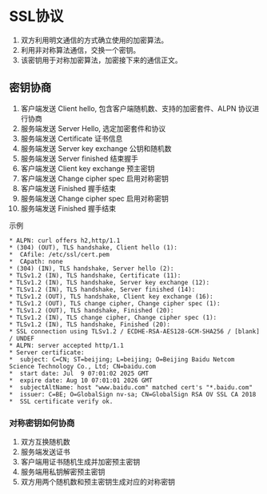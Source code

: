 # SSL协议

1. 双方利用明文通信的方式确立使用的加密算法。
2. 利用非对称算法通信，交换一个密钥。
3. 该密钥用于对称加密算法，加密接下来的通信正文。

## 密钥协商

1. 客户端发送 Client hello, 包含客户端随机数、支持的加密套件、ALPN 协议进行协商
2. 服务端发送 Server Hello, 选定加密套件和协议
3. 服务端发送 Certificate 证书信息
4. 服务端发送 Server key exchange 公钥和随机数
5. 服务端发送 Server finished 结束握手
6. 客户端发送 Client key exchange 预主密钥
7. 客户端发送 Change cipher spec 启用对称密钥
8. 客户端发送 Finished 握手结束
9. 服务端发送 Change cipher spec 启用对称密钥
10. 服务端发送 Finished 握手结束

示例

```
* ALPN: curl offers h2,http/1.1
* (304) (OUT), TLS handshake, Client hello (1):
*  CAfile: /etc/ssl/cert.pem
*  CApath: none
* (304) (IN), TLS handshake, Server hello (2):
* TLSv1.2 (IN), TLS handshake, Certificate (11):
* TLSv1.2 (IN), TLS handshake, Server key exchange (12):
* TLSv1.2 (IN), TLS handshake, Server finished (14):
* TLSv1.2 (OUT), TLS handshake, Client key exchange (16):
* TLSv1.2 (OUT), TLS change cipher, Change cipher spec (1):
* TLSv1.2 (OUT), TLS handshake, Finished (20):
* TLSv1.2 (IN), TLS change cipher, Change cipher spec (1):
* TLSv1.2 (IN), TLS handshake, Finished (20):
* SSL connection using TLSv1.2 / ECDHE-RSA-AES128-GCM-SHA256 / [blank] / UNDEF
* ALPN: server accepted http/1.1
* Server certificate:
*  subject: C=CN; ST=beijing; L=beijing; O=Beijing Baidu Netcom Science Technology Co., Ltd; CN=baidu.com
*  start date: Jul  9 07:01:02 2025 GMT
*  expire date: Aug 10 07:01:01 2026 GMT
*  subjectAltName: host "www.baidu.com" matched cert's "*.baidu.com"
*  issuer: C=BE; O=GlobalSign nv-sa; CN=GlobalSign RSA OV SSL CA 2018
*  SSL certificate verify ok.
```

### 对称密钥如何协商

1. 双方互换随机数
2. 服务端发送证书
3. 客户端用证书随机生成并加密预主密钥
4. 服务端用私钥解密预主密钥
5. 双方用两个随机数和预主密钥生成对应的对称密钥
